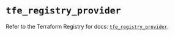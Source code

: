 # `tfe_registry_provider`

Refer to the Terraform Registry for docs: [`tfe_registry_provider`](https://registry.terraform.io/providers/hashicorp/tfe/0.67.1/docs/resources/registry_provider).
